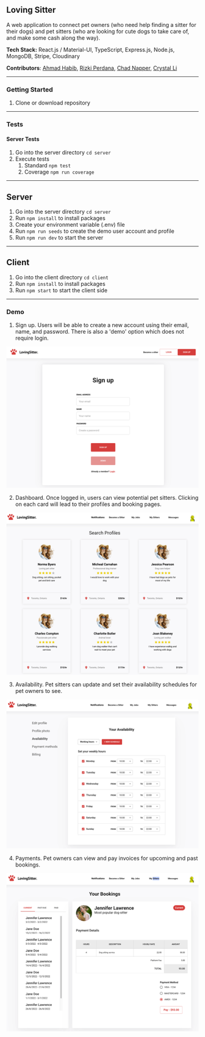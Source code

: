 ## Loving Sitter

A web application to connect pet owners (who need help finding a sitter for their dogs) and pet sitters (who are looking for cute dogs to take care of, and make some cash along the way).

**Tech Stack:** React.js / Material-UI, TypeScript, Express.js, Node.js, MongoDB, Stripe, Cloudinary

**Contributors**: [Ahmad Habib](https://github.com/Habib-Ahmad), [Rizki Perdana](https://github.com/rizperdana), [Chad Napper](https://github.com/ChadNaps), [Crystal Li](https://github.com/cl-codes)

---

### Getting Started

1. Clone or download repository

---

### Tests

#### Server Tests

1. Go into the server directory `cd server`
2. Execute tests
   1. Standard `npm test`
   2. Coverage `npm run coverage`

---

## Server

1. Go into the server directory `cd server`
2. Run `npm install` to install packages
3. Create your environment variable (.env) file
4. Run `npm run seeds` to create the demo user account and profile
5. Run `npm run dev` to start the server

---

## Client

1. Go into the client directory `cd client`
2. Run `npm install` to install packages
3. Run `npm start` to start the client side

---

### Demo

1. Sign up. Users will be able to create a new account using their email, name, and password. There is also a 'demo' option which does not require login.

![Signup Demo](demo/signup.png)

2. Dashboard. Once logged in, users can view potential pet sitters. Clicking on each card will lead to their profiles and booking pages.

![Dashboard](demo/dashboard.png)

3. Availability. Pet sitters can update and set their availability schedules for pet owners to see.

![Availability](demo/availability.png)

4. Payments. Pet owners can view and pay invoices for upcoming and past bookings.

![Payments](demo/payments.png)
